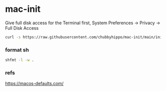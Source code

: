 # mac-init
Give full disk access for the Terminal first, System Preferences -> Privacy -> Full Disk Access 
```sh
curl -s https://raw.githubusercontent.com/chubbyhippo/mac-init/main/init.sh | /usr/bin/env bash
```
### format sh
```sh
shfmt -l -w .
```
### refs
https://macos-defaults.com/
